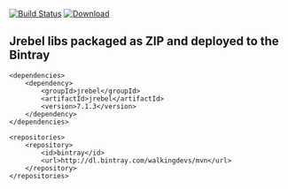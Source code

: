 [![Build Status](https://travis-ci.org/walkingdevs/jrebel.svg?branch=master)](https://travis-ci.org/walkingdevs/jrebel)
[![Download](https://api.bintray.com/packages/walkingdevs/mvn/jrebel/images/download.svg)](https://bintray.com/walkingdevs/mvn/jrebel/_latestVersion)

## Jrebel libs packaged as ZIP and deployed to the Bintray

    <dependencies>
        <dependency>
            <groupId>jrebel</groupId>
            <artifactId>jrebel</artifactId>
            <version>7.1.3</version>
        </dependency>
    </dependencies>

    <repositories>
        <repository>
            <id>bintray</id>
            <url>http://dl.bintray.com/walkingdevs/mvn</url>
        </repository>
    </repositories>